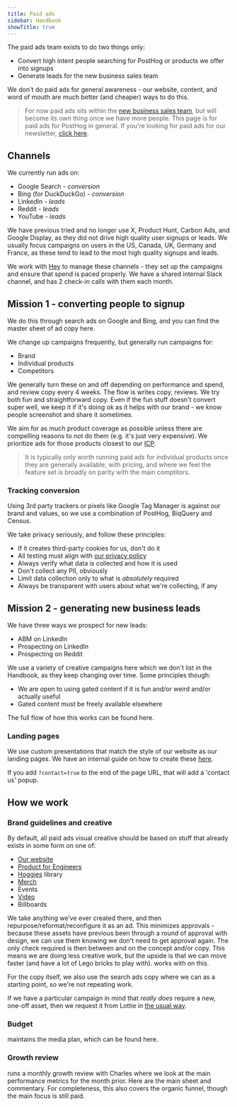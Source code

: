 ```yaml
---
title: Paid ads
sidebar: Handbook
showTitle: true
---
```


The paid ads team exists to do two things only:

- Convert high intent people searching for PostHog or products we offer into signups
- Generate leads for the new business sales team

We don't do paid ads for general awareness - our website, content, and word of mouth are much better (and cheaper) ways to do this. 

> For now paid ads sits within the [new business sales team](/teams/sales-cs), but will become its own thing once we have more people. This page is for paid ads for PostHog in general. If you're looking for paid ads for our newsletter, [click here](handbook/content/newsletter-ads).

## Channels

We currently run ads on:
- Google Search - _conversion_
- Bing (for DuckDuckGo) - _conversion_
- LinkedIn - _leads_
- Reddit - _leads_
- YouTube - _leads_

We have previous tried and no longer use X, Product Hunt, Carbon Ads, and Google Display, as they did not drive high quality user signups or leads. We usually focus campaigns on users in the US, Canada, UK, Germany and France, as these tend to lead to the most high quality signups and leads.

We work with [Hey](https://www.heydigital.co/) to manage these channels - they set up the campaigns and ensure that spend is paced properly. We have a shared internal Slack channel, and <TeamMember name="Brian Young" /> has 2 check-in calls with them each month.

## Mission 1 - converting people to signup

We do this through search ads on Google and Bing, and you can find the master sheet of ad copy <PrivateLink url="https://docs.google.com/spreadsheets/d/1uO8dxflZfHbBLN1OlHdNZrl7WuiklhYO3DQ0U4naGxM/edit?gid=0#gid=0">here</PrivateLink>.

We change up campaigns frequently, but generally run campaigns for:

- Brand
- Individual products
- Competitors

We generally turn these on and off depending on performance and spend, and review copy every 4 weeks. The flow is <TeamMember name="Brian Young" /> writes copy, <TeamMember name="Brian Cook" /> reviews. We try both fun and straightforward copy. Even if the fun stuff doesn't convert super well, we keep it if it's doing ok as it helps with our brand - we know people screenshot and share it sometimes. 

We aim for as much product coverage as possible unless there are compelling reasons to not do them (e.g. it's just very expensive). We prioritize ads for those products closest to our [ICP](/handbook/who-we-are-building-for). 

> It is typically only worth running paid ads for individual products once they are generally available, with pricing, and where we feel the feature set is broadly on parity with the main comptitors. 

### Tracking conversion

Using 3rd party trackers or pixels like Google Tag Manager is against our brand and values, so we use a combination of PostHog, BiqQuery and Census. 

We take privacy seriously, and follow these principles:

* If it creates third-party cookies for us, don't do it
* All testing must align with [our privacy policy](/privacy)
* Always verify what data is collected and how it is used
* Don't collect any PII, obviously
* Limit data collection only to what is _absolutely_ required
* Always be transparent with users about what we're collecting, if any

## Mission 2 - generating new business leads

We have three ways we prospect for new leads:
- ABM on LinkedIn
- Prospecting on LinkedIn
- Prospecting on Reddit

We use a variety of creative campaigns here which we don't list in the Handbook, as they keep changing over time. Some principles though:
- We are open to using gated content if it is fun and/or weird and/or actually useful
- Gated content must be freely available elsewhere

The full flow of how this works can be found <PrivateLink url="https://www.figma.com/board/1WkL0kLqG0OzYDYa2EWEdU/Ads--Copy--Landing-Page-Synergy?node-id=1-40&t=BVbxo8tRm3Xh8Cpl-0#1452470455">here</PrivateLink>. 

### Landing pages

We use custom presentations that match the style of our website as our landing pages. We have an internal guide on how to create these [here](https://github.com/PostHog/posthog.com/blob/915fe9ad366dcec8516bc0285af8a63d0e9c4b48/contents/handbook/engineering/posthog-com/presentations.mdx).

If you add `?contact=true` to the end of the page URL, that will add a 'contact us' popup. 

## How we work

### Brand guidelines and creative

By default, all paid ads visual creative should be based on stuff that already exists in some form on one of:

- [Our website](https://posthog.com)
- [Product for Engineers](https://newsletter.posthog.com/)
- [Hoggies](https://www.figma.com/design/I0VKEEjbkKUDSVzFus2Lpu/Hoggies?node-id=0-1) library
- [Merch](https://posthog.com/merch)
- Events
- [Video](https://www.youtube.com/@PostHog)
- Billboards

We take anything we’ve ever created there, and then repurpose/reformat/reconfigure it as an ad. This minimizes approvals - because these assets have previous been through a round of approval with design, we can use them knowing we don't need to get approval again. The only check required is then between <TeamMember name="Charles Cook" /> and <TeamMember name="Brian Young" /> on the concept and/or copy. This means we are doing less creative work, but the upside is that we can move faster (and have a lot of Lego bricks to play with). <TeamMember name="Brian Young" /> works with <TeamMember name="Daniel Hawkins" /> on this.

For the copy itself, we also use the search ads copy where we can as a starting point, so we're not repeating work. 

If we have a particular campaign in mind that _really does_ require a new, one-off asset, then we request it from Lottie in [the usual way](/handbook/brand/art-requests).

### Budget

<TeamMember name="Brian Young" /> maintains the media plan, which can be found <PrivateLink url="https://docs.google.com/spreadsheets/d/1ArZG48QUZ81y1RMCJ0PrA50DnAqoIyvo2cWmc4l-cYU/edit?gid=218274017#gid=218274017">here</PrivateLink>.

### Growth review

<TeamMember name="Brian Young" /> runs a monthly growth review with Charles where we look at the main performance metrics for the month prior. Here are the <PrivateLink url="https://docs.google.com/spreadsheets/d/1JxE2t0C6P9s_5Ee_TTsbNrayNAgwx1kjA9jgqdp3dDw/edit?gid=0#gid=0">main sheet</PrivateLink> and <PrivateLink url="https://docs.google.com/document/d/1H20mB0gWrISKZMOBlJ12avlyNC5yGRD3e97BVuABtys/edit?tab=t.m8x9ro13rh7a#heading=h.6inc6rvynqga">commentary</PrivateLink>. For completeness, this also covers the organic funnel, though the main focus is still paid. 
